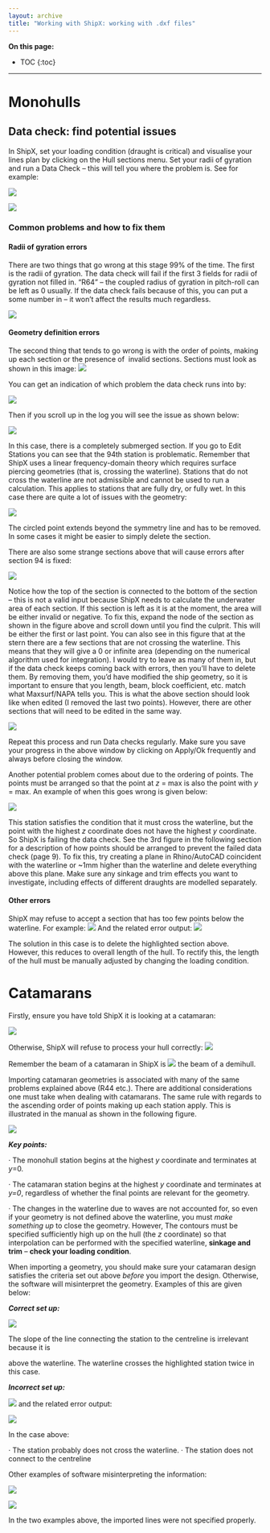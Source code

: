 ```yaml
---
layout: archive
title: "Working with ShipX: working with .dxf files"
---
```


**On this page:**
* TOC
{:toc}


---

# Monohulls
## Data check: find potential issues
In ShipX, set your loading condition (draught is critical) and visualise your lines plan by clicking on the Hull sections menu. Set your radii of gyration and run a Data Check – this will tell you where the problem is. See for example:

![](https://momchil-terziev.github.io/files/clip_image006.png)

![](https://momchil-terziev.github.io/files/clip_image008.jpg)

### Common problems and how to fix them

#### Radii of gyration errors

There are two things that go wrong at this stage 99% of the time. The first is the radii of gyration. The data check will fail if the first 3 fields for radii of gyration not filled in. “R64” – the coupled radius of gyration in pitch-roll can be left as 0 usually. If the data check fails because of this, you can put a some number in – it won’t affect the results much regardless.

![](https://momchil-terziev.github.io/files/clip_image010.jpg)

#### Geometry definition errors

The second thing that tends to go wrong is with the order of points, making up each section or the presence of  invalid sections. Sections must look as shown in this image: ![](https://momchil-terziev.github.io/files/clip_image029.jpg)

You can get an indication of which problem the data check runs into by:

![](https://momchil-terziev.github.io/files/clip_image012.png)

Then if you scroll up in the log you will see the issue as shown below:

![](https://momchil-terziev.github.io/files/clip_image014.jpg)

In this case, there is a completely submerged section. If you go to Edit Stations you can see that the 94th station is problematic. Remember that ShipX uses a linear frequency-domain theory which requires surface piercing geometries (that is, crossing the waterline). Stations that do not cross the waterline are not admissible and cannot be used to run a calculation. This applies to stations that are fully dry, or fully wet. In this case there are quite a lot of issues with the geometry:

![](https://momchil-terziev.github.io/files/clip_image016.jpg)

The circled point extends beyond the symmetry line and has to be removed. In some cases it might be easier to simply delete the section.

There are also some strange sections above that will cause errors after section 94 is fixed:

![](https://momchil-terziev.github.io/files/clip_image018.jpg)

Notice how the top of the section is connected to the bottom of the section – this is not a valid input because ShipX needs to calculate the underwater area of each section. If this section is left as it is at the moment, the area will be either invalid or negative. To fix this, expand the node of the section as shown in the figure above and scroll down until you find the culprit. This will be either the first or last point. You can also see in this figure that at the stern there are a few sections that are not crossing the waterline. This means that they will give a 0 or infinite area (depending on the numerical algorithm used for integration). I would try to leave as many of them in, but if the data check keeps coming back with errors, then you’ll have to delete them. By removing them, you’d have modified the ship geometry, so it is important to ensure that you length, beam, block coefficient, etc. match what Maxsurf/NAPA tells you. This is what the above section should look like when edited (I removed the last two points). However, there are other sections that will need to be edited in the same way.

![](https://momchil-terziev.github.io/files/clip_image020.jpg)

Repeat this process and run Data checks regularly. Make sure you save your progress in the above window by clicking on Apply/Ok frequently and always before closing the window.

Another potential problem comes about due to the ordering of points. The points must be arranged so that the point at _z_ = max is also the point with _y_ = max. An example of when this goes wrong is given below:

![](https://momchil-terziev.github.io/files/clip_image021.png)

This station satisfies the condition that it must cross the waterline, but the point with the highest _z_ coordinate does not have the highest _y_ coordinate. So ShipX is failing the data check. See the 3rd figure in the following section for a description of how points should be arranged to prevent the failed data check (page 9). To fix this, try creating a plane in Rhino/AutoCAD coincident with the waterline or ~1mm higher than the waterline and delete everything above this plane. Make sure any sinkage and trim effects you want to investigate, including effects of different draughts are modelled separately. 
#### Other errors

ShipX may refuse to accept a section that has too few points below the waterline. For example: 
![](https://momchil-terziev.github.io/files/im1.jpg)
And the related error output:
![](https://momchil-terziev.github.io/files/im2.jpg)

The solution in this case is to delete the highlighted section above. However, this reduces to overall length of the hull. To rectify this, the length of the hull must be manually adjusted by changing the loading condition.

# Catamarans

Firstly, ensure you have told ShipX it is looking at a catamaran:

![](https://momchil-terziev.github.io/files/clip_image023.jpg)

Otherwise, ShipX will refuse to process your hull correctly: 
            ![](https://momchil-terziev.github.io/files/clip_image025.png)

Remember the beam of a catamaran in ShipX is ![](https://momchil-terziev.github.io/files/clip_image027.png) the beam of a demihull.

Importing catamaran geometries is associated with many of the same problems explained above (R44 etc.). There are additional considerations one must take when dealing with catamarans. The same rule with regards to the ascending order of points making up each station apply. This is illustrated in the manual as shown in the following figure.

![](https://momchil-terziev.github.io/files/clip_image029.jpg)

**_Key points:_**

· The monohull station begins at the highest _y_ coordinate and terminates at _y_=0.

· The catamaran station begins at the highest _y_ coordinate and terminates at _y=0_, regardless of whether the final points are relevant for the geometry.

· The changes in the waterline due to waves are not accounted for, so even if your geometry is not defined above the waterline, you must _make something up_ to close the geometry. However, The contours must be specified sufficiently high up on the hull (the _z_ coordinate) so that interpolation can be performed with the specified waterline, **sinkage and trim** – **check your loading condition**.

When importing a geometry, you should make sure your catamaran design satisfies the criteria set out above _before_ you import the design. Otherwise, the software will misinterpret the geometry. Examples of this are given below:

**_Correct set up:_**

![](https://momchil-terziev.github.io/files/clip_image031.jpg)

The slope of the line connecting the station to the centreline is irrelevant because it is

above the waterline. The waterline crosses the highlighted station twice in this case.

**_Incorrect set up:_**

![](https://momchil-terziev.github.io/files/clip_image033.png) and the related error output:

![](https://momchil-terziev.github.io/files/clip_image035.png)

In the case above:

· The station probably does not cross the waterline.
· The station does not connect to the centreline

Other examples of software misinterpreting the information:

![](https://momchil-terziev.github.io/files/clip_image037.jpg)

![](https://momchil-terziev.github.io/files/clip_image039.jpg)

In the two examples above, the imported lines were not specified properly.
